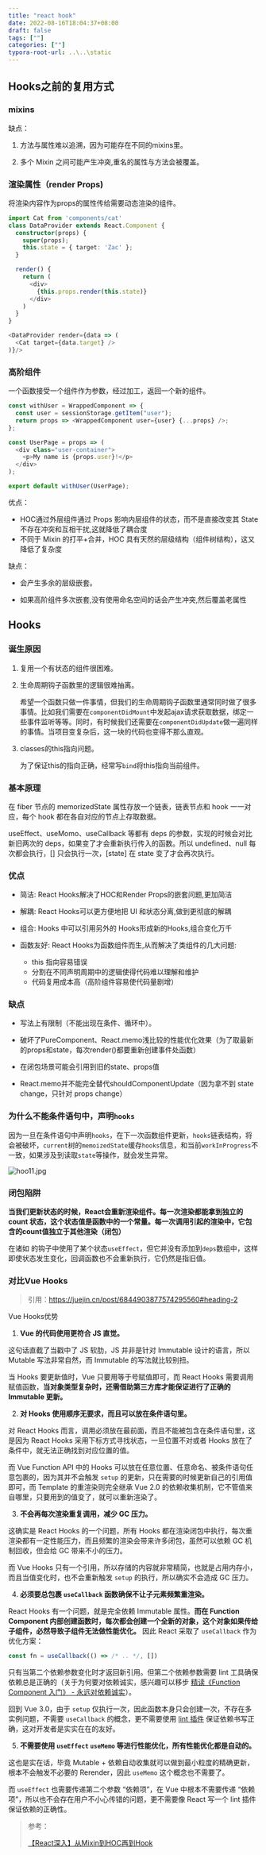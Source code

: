 ```yaml
---
title: "react hook"
date: 2022-08-16T18:04:37+08:00
draft: false
tags: [""]
categories: [""]
typora-root-url: ..\..\static
---
```


## Hooks之前的复用方式

### mixins

缺点：

1. 方法与属性难以追溯，因为可能存在不同的mixins里。

2. 多个 Mixin 之间可能产生冲突,重名的属性与方法会被覆盖。

   

### 渲染属性（render Props)

将渲染内容作为props的属性传给需要动态渲染的组件。

```typescript
import Cat from 'components/cat'
class DataProvider extends React.Component {
  constructor(props) {
    super(props);
    this.state = { target: 'Zac' };
  }

  render() {
    return (
      <div>
        {this.props.render(this.state)}
      </div>
    )
  }
}

<DataProvider render={data => (
  <Cat target={data.target} />
)}/>

```

### 高阶组件

一个函数接受一个组件作为参数，经过加工，返回一个新的组件。

```typescript
const withUser = WrappedComponent => {
  const user = sessionStorage.getItem("user");
  return props => <WrappedComponent user={user} {...props} />;
};

const UserPage = props => (
  <div class="user-container">
    <p>My name is {props.user}!</p>
  </div>
);

export default withUser(UserPage);

```

优点：

- HOC通过外层组件通过 Props 影响内层组件的状态，而不是直接改变其 State不存在冲突和互相干扰,这就降低了耦合度
- 不同于 Mixin 的打平+合并，HOC 具有天然的层级结构（组件树结构），这又降低了复杂度

缺点：

- 会产生多余的层级嵌套。

- 如果高阶组件多次嵌套,没有使用命名空间的话会产生冲突,然后覆盖老属性

  

## Hooks

### 诞生原因

1. 复用一个有状态的组件很困难。

2. 生命周期钩子函数里的逻辑很难抽离。

   希望一个函数只做一件事情，但我们的生命周期钩子函数里通常同时做了很多事情。比如我们需要在`componentDidMount`中发起ajax请求获取数据，绑定一些事件监听等等。同时，有时候我们还需要在`componentDidUpdate`做一遍同样的事情。当项目变复杂后，这一块的代码也变得不那么直观。

3. classes的this指向问题。

   为了保证this的指向正确，经常写`bind`将this指向当前组件。

### 基本原理

在 fiber 节点的 memorizedState 属性存放一个链表，链表节点和 hook 一一对应，每个 hook 都在各自对应的节点上存取数据。

useEffect、useMomo、useCallback 等都有 deps 的参数，实现的时候会对比新旧两次的 deps，如果变了才会重新执行传入的函数。所以 undefined、null 每次都会执行，[] 只会执行一次，[state] 在 state 变了才会再次执行。



### 优点

- 简洁: React Hooks解决了HOC和Render Props的嵌套问题,更加简洁

- 解耦: React Hooks可以更方便地把 UI 和状态分离,做到更彻底的解耦

- 组合: Hooks 中可以引用另外的 Hooks形成新的Hooks,组合变化万千

- 函数友好: React Hooks为函数组件而生,从而解决了类组件的几大问题:
  - this 指向容易错误
  - 分割在不同声明周期中的逻辑使得代码难以理解和维护
  - 代码复用成本高（高阶组件容易使代码量剧增）

### 缺点

- 写法上有限制（不能出现在条件、循环中）。

- 破坏了PureComponent、React.memo浅比较的性能优化效果（为了取最新的props和state，每次render()都要重新创建事件处函数）

- 在闭包场景可能会引用到旧的state、props值

- React.memo并不能完全替代shouldComponentUpdate（因为拿不到 state change，只针对 props change）



### 为什么不能条件语句中，声明`hooks`

因为一旦在条件语句中声明`hooks`，在下一次函数组件更新，`hooks`链表结构，将会被破坏，`current`树的`memoizedState`缓存`hooks`信息，和当前`workInProgress`不一致，如果涉及到读取`state`等操作，就会发生异常。



![hoo11.jpg](https://raw.githubusercontent.com/lxw15337674/PicGo_image/main/54a38675154a483885a3c5c9a80f360e%7Etplv-k3u1fbpfcp-zoom-in-crop-mark%3A3024%3A0%3A0%3A0.awebp)

### 闭包陷阱

**当我们更新状态的时候，React会重新渲染组件。每一次渲染都能拿到独立的count 状态，这个状态值是函数中的一个常量。每一次调用引起的渲染中，它包含的count值独立于其他渲染（闭包）**

在诸如 的钩子中使用了某个状态`useEffect`，但它并没有添加到`deps`数组中，这样即使状态发生变化，回调函数也不会重新执行，它仍然是指旧值。


### 对比Vue Hooks

> 引用：https://juejin.cn/post/6844903877574295560#heading-2

Vue Hooks优势

1. **Vue 的代码使用更符合 JS 直觉。**

这句话直截了当戳中了 JS 软肋，JS 并非是针对 Immutable 设计的语言，所以 Mutable 写法非常自然，而 Immutable 的写法就比较别扭。

当 Hooks 要更新值时，Vue 只要用等于号赋值即可，而 React Hooks 需要调用赋值函数，**当对象类型复杂时，还需借助第三方库才能保证进行了正确的 Immutable 更新。**

2. **对 Hooks 使用顺序无要求，而且可以放在条件语句里。**

对 React Hooks 而言，调用必须放在最前面，而且不能被包含在条件语句里，这是因为 React Hooks 采用下标方式寻找状态，一旦位置不对或者 Hooks 放在了条件中，就无法正确找到对应位置的值。

而 Vue Function API 中的 Hooks 可以放在任意位置、任意命名、被条件语句任意包裹的，因为其并不会触发 `setup` 的更新，只在需要的时候更新自己的引用值即可，而 Template 的重渲染则完全继承 Vue 2.0 的依赖收集机制，它不管值来自哪里，只要用到的值变了，就可以重新渲染了。

3. **不会再每次渲染重复调用，减少 GC 压力。**

这确实是 React Hooks 的一个问题，所有 Hooks 都在渲染闭包中执行，每次重渲染都有一定性能压力，而且频繁的渲染会带来许多闭包，虽然可以依赖 GC 机制回收，但会给 GC 带来不小的压力。

而 Vue Hooks 只有一个引用，所以存储的内容就非常精简，也就是占用内存小，而且当值变化时，也不会重新触发 `setup` 的执行，所以确实不会造成 GC 压力。

4. **必须要总包裹 `useCallback` 函数确保不让子元素频繁重渲染。**

React Hooks 有一个问题，就是完全依赖 Immutable 属性。**而在 Function Component 内部创建函数时，每次都会创建一个全新的对象，这个对象如果传给子组件，必然导致子组件无法做性能优化。** 因此 React 采取了 `useCallback` 作为优化方案：

```javascript
const fn = useCallback(() => /* .. */, [])
```

只有当第二个依赖参数变化时才返回新引用。但第二个依赖参数需要 lint 工具确保依赖总是正确的（关于为何要对依赖诚实，感兴趣可以移步 [精读《Function Component 入门》 - 永远对依赖诚实](https://link.juejin.cn?target=https%3A%2F%2Fgithub.com%2Fdt-fe%2Fweekly%2Fblob%2Fv2%2F104.%E7%B2%BE%E8%AF%BB%E3%80%8AFunction%20Component%20%E5%85%A5%E9%97%A8%E3%80%8B.md%23%E6%B0%B8%E8%BF%9C%E5%AF%B9%E4%BE%9D%E8%B5%96%E9%A1%B9%E8%AF%9A%E5%AE%9E)）。

回到 Vue 3.0，由于 `setup` 仅执行一次，因此函数本身只会创建一次，不存在多实例问题，不需要 `useCallback` 的概念，更不需要使用 [lint 插件](https://link.juejin.cn?target=https%3A%2F%2Fwww.npmjs.com%2Fpackage%2Feslint-plugin-react-hooks) 保证依赖书写正确，这对开发者是实实在在的友好。

5. **不需要使用 `useEffect` `useMemo` 等进行性能优化，所有性能优化都是自动的。**

这也是实在话，毕竟 Mutable + 依赖自动收集就可以做到最小粒度的精确更新，根本不会触发不必要的 Rerender，因此 `useMemo` 这个概念也不需要了。

而 `useEffect` 也需要传递第二个参数 “依赖项”，在 Vue 中根本不需要传递 “依赖项”，所以也不会存在用户不小心传错的问题，更不需要像 React 写一个 lint 插件保证依赖的正确性。



> 参考：
>
> [【React深入】从Mixin到HOC再到Hook](https://juejin.cn/post/6844903815762673671)